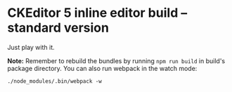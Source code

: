 # CKEditor&nbsp;5 inline editor build – standard version

Just play with it.

**Note:** Remember to rebuild the bundles by running `npm run build` in build's package directory. You can also run webpack in the watch mode:

```
./node_modules/.bin/webpack -w
```
